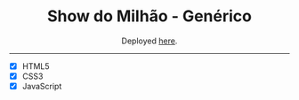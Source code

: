 

<h1 align="center">
Show do Milhão - Genérico 
</h1>

<p align="center" target="_blank">Deployed <a href="https://showdomilhao.netlify.app//">here</a>.</p>


<hr>

- [x] HTML5
- [x] CSS3
- [x] JavaScript
